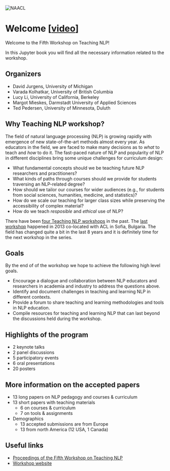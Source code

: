 <img src="img/photo-NAACL2021.png" alt="NAACL" class="bg-primary"/>

# Welcome [[video](https://www.youtube.com/watch?v=hTe1tXdPfe4)]

Welcome to the Fifth Workshop on Teaching NLP! 

In this Jupyter book you will find all the necessary information related to the workshop. 

## Organizers 

- David Jurgens, University of Michigan
- Varada Kolhatkar, University of British Columbia
- Lucy Li, University of California, Berkeley
- Margot Mieskes, Darmstadt University of Applied Sciences
- Ted Pedersen, University of Minnesota, Duluth


## Why Teaching NLP workshop?

The field of natural language processing (NLP) is growing rapidly with emergence of new state-of-the-art methods almost every year. As educators in the field, we are faced to make many decisions as to _what_ to teach and _how_ to do it. The fast-paced nature of NLP and popularity of NLP in different disciplines bring some unique challenges for curriculum design:  

- What fundamental concepts should we be teaching future NLP researchers and practitioners? 
- What kinds of paths through courses should we provide for students traversing an NLP-related degree? 
- How should we tailor our courses for wider audiences (e.g., for students from social sciences, humanities, medicine, and statistics)? 
- How do we scale our teaching for larger class sizes while preserving the accessibility of complex material?
- How do we teach _resposible_ and _ethical_ use of NLP?

There have been [four Teaching NLP workshops](https://www.aclweb.org/anthology/venues/teachingnlp/) in the past. The [last workshop](https://www.aclweb.org/anthology/W13-3400/) happened in 2013 co-located with ACL in Sofia, Bulgaria. The field has changed quite a bit in the last 8 years and it is definitely time for the next workshop in the series.  

## Goals

By the end of of the workshop we hope to achieve the following high level goals. 

- Encourage a dialogue and collaboration between NLP educators and researchers in academia and industry to address the questions above.  
- Identify and document challenges in teaching and learning NLP in different contexts.
- Provide a forum to share teaching and learning methodologies and tools in NLP education. 
- Compile resources for teaching and learning NLP  that can last beyond the discussions held during the workshop.

## Highlights of the program

- 2 keynote talks
- 2 panel discussions
- 5 participatory events
- 6 oral presentations
- 20 posters

## More information on the accepted papers

- 13 long papers on NLP pedagogy and courses & curriculum 
- 13 short papers with teaching materials
    - 6 on courses & curriculum
    - 7 on tools & assignments
- Demographics
    - 13 accepted submissions are from Europe
    - 13 from north America (12 USA, 1 Canada)

## Useful links

- [Proceedings of the Fifth Workshop on Teaching NLP](https://www.aclweb.org/anthology/volumes/2021.teachingnlp-1/)
- [Workshop website](https://sites.google.com/view/teaching-nlp-workshop)
